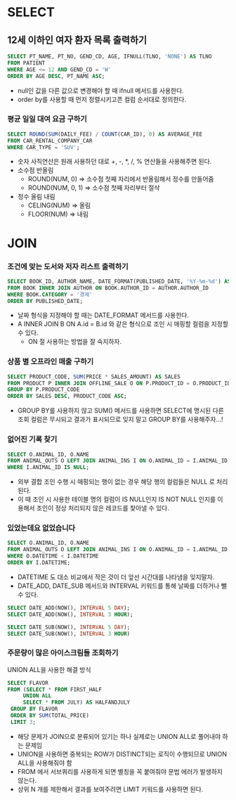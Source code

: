 # SELECT

## 12세 이하인 여자 환자 목록 출력하기

``` sql
SELECT PT_NAME, PT_NO, GEND_CD, AGE, IFNULL(TLNO, 'NONE') AS TLNO
FROM PATIENT 
WHERE AGE <= 12 AND GEND_CD = 'W' 
ORDER BY AGE DESC, PT_NAME ASC;
```

- null인 값을 다른 값으로 변경해야 할 때 ifnull 메서드를 사용한다.
- order by를 사용할 때 먼저 정렬시키고픈 컬럼 순서대로 정의한다.


### 평균 일일 대여 요금 구하기

``` SQL
SELECT ROUND(SUM(DAILY_FEE) / COUNT(CAR_ID), 0) AS AVERAGE_FEE
FROM CAR_RENTAL_COMPANY_CAR
WHERE CAR_TYPE = 'SUV';
```

- 숫자 사칙연산은 원래 사용하던 대로 +, -, \*,  /, % 연산들을 사용해주면 된다.
- 소수점 반올림 
	- ROUND(NUM, 0) => 소수점 첫째 자리에서 반올림해서 정수를 만들어줌
	- ROUND(NUM, 0, 1) => 소수점 첫째 자리부터 절삭
- 정수 올림 내림
	- CELING(NUM) => 올림
	- FLOOR(NUM) =>  내림



# JOIN

### 조건에 맞는 도서와 저자 리스트 출력하기

``` SQL
SELECT BOOK_ID, AUTHOR_NAME, DATE_FORMAT(PUBLISHED_DATE, '%Y-%m-%d') AS PUBLISHED_DATE
FROM BOOK INNER JOIN AUTHOR ON BOOK.AUTHOR_ID = AUTHOR.AUTHOR_ID
WHERE BOOK.CATEGORY = '경제'
ORDER BY PUBLISHED_DATE;
```

- 날짜 형식을 지정해야 할 때는 DATE_FORMAT 메서드를 사용한다.
- A INNER JOIN B ON A.id = B.id 와 같은 형식으로 조인 시 매핑할 컬럼을 지정할 수 있다.
	- ON 절 사용하는 방법을 잘 숙지하자.


### 상품 별 오프라인 매출 구하기

``` SQL
SELECT PRODUCT_CODE, SUM(PRICE * SALES_AMOUNT) AS SALES
FROM PRODUCT P INNER JOIN OFFLINE_SALE O ON P.PRODUCT_ID = O.PRODUCT_ID
GROUP BY P.PRODUCT_CODE
ORDER BY SALES DESC, PRODUCT_CODE ASC;
```

- GROUP BY를 사용하지 않고 SUM() 메서드를 사용하면 SELECT에 명시된 다른 조회 컬럼은 무시되고 결과가 표시되므로 잊지 말고 GROUP BY를 사용해주자...!


### 없어진 기록 찾기

```SQL
SELECT O.ANIMAL_ID, O.NAME
FROM ANIMAL_OUTS O LEFT JOIN ANIMAL_INS I ON O.ANIMAL_ID = I.ANIMAL_ID
WHERE I.ANIMAL_ID IS NULL;
```

- 외부 결합 조인 수행 시 매핑되는 행이 없는 경우 해당 행의 컬럼들은 NULL 로 처리된다.
- 이 때 조인 시 사용한 테이블 명의 컬럼이 IS NULL인지 IS NOT NULL 인지를 이용해서 조인이 정상 처리되지 않은 레코드를 찾아낼 수 있다.


### 있었는데요 없었습니다

``` SQL
SELECT O.ANIMAL_ID, O.NAME
FROM ANIMAL_OUTS O LEFT JOIN ANIMAL_INS I ON O.ANIMAL_ID = I.ANIMAL_ID
WHERE O.DATETIME < I.DATETIME
ORDER BY I.DATETIME;
```

- DATETIME 도 대소 비교에서 작은 것이 더 앞선 시간대를 나타냄을 잊지말자.
- DATE_ADD, DATE_SUB 메서드와 INTERVAL 키워드를 통해 날짜를 더하거나 뺄 수 있다.

``` SQL
SELECT DATE_ADD(NOW(), INTERVAL 5 DAY);
SELECT DATE_ADD(NOW(), INTERVAL 3 HOUR);

SELECT DATE_SUB(NOW(), INTERVAL 5 DAY);
SELECT DATE_SUB(NOW(), INTERVAL 3 HOUR)
```


### 주문량이 많은 아이스크림들 조회하기

UNION ALL을 사용한 해결 방식
``` SQL
SELECT FLAVOR
FROM (SELECT * FROM FIRST_HALF
	 UNION ALL
	 SELECT * FROM JULY) AS HALFANDJULY
 GROUP BY FLAVOR
 ORDER BY SUM(TOTAL_PRICE)
 LIMIT 3;
```


- 해당 문제가 JOIN으로 분류되어 있기는 하나 실제로는 UNION ALL로 풀어내야 하는 문제임
- UNION을 사용하면 중복되는 ROW가 DISTINCT되는 로직이 수행되므로 UNION ALL을 사용해줘야 함
- FROM 에서 서브쿼리를 사용하게 되면 별칭을 꼭 붙여줘야 문법 에러가 발생하지 않는다.
- 상위 N 개를 제한해서 결과를 보여주려면 LIMIT 키워드를 사용하면 된다.







